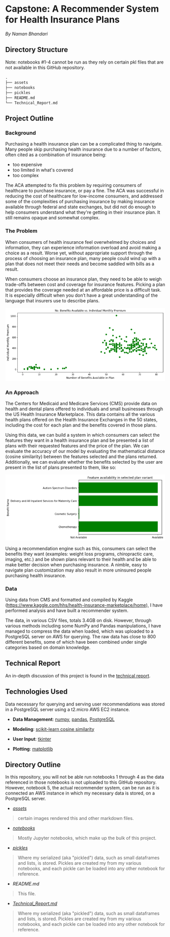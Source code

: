 # Capstone: A Recommender System for Health Insurance Plans
_By Naman Bhandari_

## Directory Structure

Note: notebooks \#1-4 cannot be run as they rely on certain pkl files that are not available in this GitHub repository.

```
.
├── assets
├── notebooks
├── pickles
├── README.md
└── Technical_Report.md
```

## Project Outline

### Background

Purchasing a health insurance plan can be a complicated thing to navigate. Many people skip purchasing health insurance due to a number of factors, often cited as a combination of insurance being:
- too expensive
- too limited in what's covered
- too complex

The ACA attempted to fix this problem by requiring consumers of healthcare to purchase insurance, or pay a fine. The ACA was successful in reducing the cost of healthcare for low-income consumers, and addressed some of the complexities of purchasing insurance by making insurance available through federal and state exchanges, but did not do enough to help consumers understand what they're getting in their insurance plan. It still remains opaque and somewhat complex.

### The Problem

When consumers of health insurance feel overwhelmed by choices and information, they can experience information overload and avoid making a choice as a result. Worse yet, without appropriate support through the process of choosing an insurance plan, many people could wind up with a plan that does not meet their needs and become saddled with bills as a result.  

When consumers choose an insurance plan, they need to be able to weigh trade-offs between cost and coverage for insurance features. Picking a plan that provides the coverage needed at an affordable price is a difficult task. It is especially difficult when you don’t have a great understanding of the language that insurers use to describe plans.

<p align="center">
<img src="assets/scatter.png" />
</p>

### An Approach

The Centers for Medicaid and Medicare Services (CMS) provide data on health and dental plans offered to individuals and small businesses through the US Health Insurance Marketplace. This data contains all the various health plans offered on the Health Insurance Exchanges in the 50 states, including the cost for each plan and the benefits covered in those plans.

Using this data, we can build a system in which consumers can select the features they want in a health insurance plan and be presented a list of plans with their requested features and the price of the plan. We can evaluate the accuracy of our model by evaluating the mathematical distance (cosine similarity) between the features selected and the plans returned. Additionally, we can evaluate whether the benefits selected by the user are present in the list of plans presented to them, like so:

<p align="center">
<img src="assets/benefits_avail.png" />
</p>

Using a recommendation engine such as this, consumers can select the benefits they want (examples: weight loss programs, chiropractic care, imaging, etc.) and be shown plans relevant to their health and be able to make better decision when purchasing insurance. A nimble, easy to navigate plan customization may also result in more uninsured people purchasing health insurance.

### Data

Using data from CMS and formatted and compiled by Kaggle (https://www.kaggle.com/hhs/health-insurance-marketplace/home), I have performed analysis and have built a recommender system.

The data, in various CSV files, totals 3.4GB on disk. However, through various methods including some NumPy and Pandas manipulations, I have managed to compress the data when loaded, which was uploaded to a PostgreSQL server on AWS for querying. The raw data has close to 800 different benefits, some of which have been combined under single categories based on domain knowledge.

## Technical Report

An in-depth discussion of this project is found in the [technical report](Technical_Report.md).

## Technologies Used

Data necessary for querying and serving user recommendations was stored in a PostgreSQL server using a t2.micro AWS EC2 instance. 

* **Data Management**: [numpy](http://www.numpy.org/), [pandas](https://pandas.pydata.org), [PostgreSQL](https://www.postgresql.org/)

* **Modeling**: [scikit-learn cosine similarity](http://scikit-learn.org/0.19/modules/generated/sklearn.metrics.pairwise.cosine_similarity.html)

* **User Input**: [tkinter](http://effbot.org/tkinterbook/tkinter-index.htm)
    
* **Plotting**: [matplotlib](https://matplotlib.org/)
    

## Directory Outline

In this repository, you will not be able run notebooks 1 through 4 as the data referenced in those notebooks is not uploaded to this GitHub repository. However, notebook 5, the actual recommender system, can be run as it is connected an AWS instance in which my necessary data is stored, on a PostgreSQL server.

* *[assets](assets)*

> certain images rendered this and other markdown files.

* *[notebooks](notebooks)*

> Mostly Jupyter notebooks, which make up the bulk of this project.

* *[pickles](pickles)*

> Where my serialized (aka "pickled") data, such as small dataframes and lists, is stored. Pickles are created my from my various notebooks, and each pickle can be loaded into any other notebook for reference.

* *README.md*

> This file.

* *[Technical_Report.md](./Technical_Report.md)*

> Where my serialized (aka "pickled") data, such as small dataframes and lists, is stored. Pickles are created my from my various notebooks, and each pickle can be loaded into any other notebook for reference.